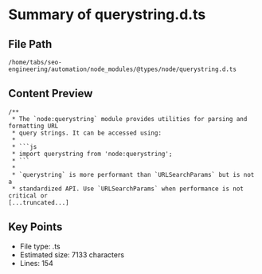 # Summary of querystring.d.ts
  
## File Path
`/home/tabs/seo-engineering/automation/node_modules/@types/node/querystring.d.ts`

## Content Preview
```
/**
 * The `node:querystring` module provides utilities for parsing and formatting URL
 * query strings. It can be accessed using:
 *
 * ```js
 * import querystring from 'node:querystring';
 * ```
 *
 * `querystring` is more performant than `URLSearchParams` but is not a
 * standardized API. Use `URLSearchParams` when performance is not critical or
[...truncated...]
```

## Key Points
- File type: .ts
- Estimated size: 7133 characters
- Lines: 154
